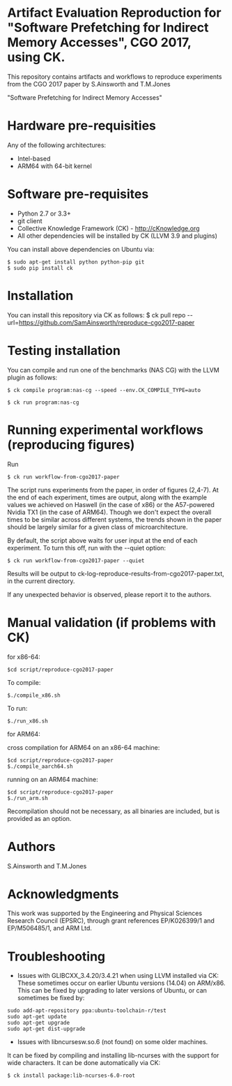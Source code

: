 Artifact Evaluation Reproduction for "Software Prefetching for Indirect Memory Accesses", CGO 2017, using CK. 
==================================================

This repository contains artifacts and workflows
to reproduce experiments from the CGO 2017 paper 
by S.Ainsworth and T.M.Jones

"Software Prefetching for Indirect Memory Accesses"

Hardware pre-requisities
========================
Any of the following architectures:
* Intel-based 
* ARM64 with 64-bit kernel

Software pre-requisites
=======================

* Python 2.7 or 3.3+
* git client
* Collective Knowledge Framework (CK) - http://cKnowledge.org
* All other dependencies will be installed by CK (LLVM 3.9 and plugins)

You can install above dependencies on Ubuntu via:
```
$ sudo apt-get install python python-pip git
$ sudo pip install ck
```

Installation
============

You can install this repository via CK as follows:
$ ck pull repo --url=https://github.com/SamAinsworth/reproduce-cgo2017-paper

Testing installation
====================

You can compile and run one of the benchmarks (NAS CG) with the LLVM plugin as follows:

```
$ ck compile program:nas-cg --speed --env.CK_COMPILE_TYPE=auto
```

```
$ ck run program:nas-cg
```

Running experimental workflows (reproducing figures)
====================================================

Run

```
$ ck run workflow-from-cgo2017-paper
```

The script runs experiments from the paper, in order of figures (2,4-7). At the end of each experiment, times are output, along with the example values we achieved on Haswell (in the case of x86) or the A57-powered Nvidia TX1 (in the case of ARM64). Though we don't expect the overall times to be similar across different systems, the trends shown in the paper should be largely similar for a given class of microarchitecture.

By default, the script above waits for user input at the end of each experiment. To turn this off, run with the --quiet option:

```
$ ck run workflow-from-cgo2017-paper --quiet
```

Results will be output to ck-log-reproduce-results-from-cgo2017-paper.txt, in the current directory.

If any unexpected behavior is observed, please report it to the authors.


Manual validation (if problems with CK)
=======================================

for x86-64:

```
$cd script/reproduce-cgo2017-paper
```

To compile:

```
$./compile_x86.sh
```

To run:

```
$./run_x86.sh
```

for ARM64:

cross compilation for ARM64 on an x86-64 machine:

```
$cd script/reproduce-cgo2017-paper
$./compile_aarch64.sh
```

running on an ARM64 machine:

```
$cd script/reproduce-cgo2017-paper
$./run_arm.sh
```

Recompilation should not be necessary, as all binaries are included, but is provided as an option.

Authors
=======
S.Ainsworth and T.M.Jones

Acknowledgments
===============
This work was supported by the Engineering and Physical Sciences Research Council (EPSRC), through grant references EP/K026399/1 and EP/M506485/1, and ARM Ltd.

Troubleshooting
===============

* Issues with GLIBCXX_3.4.20/3.4.21 when using LLVM installed via CK: These sometimes occur on earlier Ubuntu versions (14.04) on ARM/x86. This can be fixed by upgrading to later versions of Ubuntu, or can sometimes be fixed by:

```
sudo add-apt-repository ppa:ubuntu-toolchain-r/test
sudo apt-get update
sudo apt-get upgrade
sudo apt-get dist-upgrade
```

* Issues with libncursesw.so.6 (not found) on some older machines.

It can be fixed by compiling and installing lib-ncurses with the support for wide characters. It can be done automatically via CK:

```
$ ck install package:lib-ncurses-6.0-root
```
